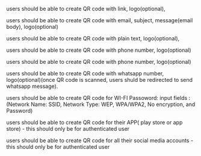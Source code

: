 users should be able to create QR code with link, logo(optional),

users should be able to create QR code with email, subject, message(email body), logo(optional)

users should be able to create QR code with plain text, logo(optional),

users should be able to create QR code with phone number, logo(optional)

users should be able to create QR code with phone number, logo(optional)

users should be able to create QR code with whatsapp number, logo(optional)(once QR code is scanned, users shuld be redirected to send whatsapp message).

users should be able to create QR code for WI-FI Passoword: input fields : (Network Name: SSID, Network Type: WEP, WPA/WPA2, No encryption, and Password)

users should be able to create QR code for their APP( play store or app store) - this should only be for authenticated user

users should be able to create QR code for all their social media accounts - this should only be for authenticated user
